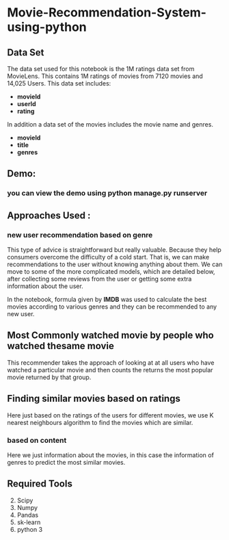 # Movie-Recommendation-System-using-python

## Data Set 
The data set used for this notebook is the 1M ratings data set from MovieLens. This contains 1M ratings of movies from 7120 movies and 14,025 Users. This data set includes:

* **movieId**
* **userId**
* **rating**

In addition a data set of the movies includes the movie name and genres.
* **movieId**
* **title**
* **genres**

## Demo:
### you can view the demo using python manage.py runserver

 
## Approaches Used :
### new user recommendation based on genre
This type of advice is straightforward but really valuable. Because they help consumers overcome the difficulty of a cold start. That is, we can make recommendations to the user without knowing anything about them. We can move to some of the more complicated models, which are detailed below, after collecting some reviews from the user or getting some extra information about the user.

In the notebook, formula given by **IMDB** was used to calculate the best movies according to various genres and they can be recommended to any new user.

## Most Commonly watched movie by people who watched thesame movie
This recommender takes the approach of looking at at all users who have watched a particular movie and then counts the returns the most popular movie returned by that group.

## Finding similar movies based on ratings
Here just based on the ratings of the users for different movies, we use K nearest neighbours algorithm to find the movies which are similar.

### based on content
Here we just information about the movies, in this case the information of genres to predict the most similar movies.



## Required Tools
2. Scipy
3. Numpy
4. Pandas
5. sk-learn
6. python 3

